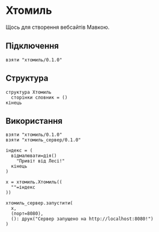 # Хтомиль

Щось для створення вебсайтів Мавкою.

## Підключення

```мавка
взяти "хтомиль/0.1.0"
```

## Структура

```мавка
структура Хтомиль
  сторінки словник = ()
кінець
```

## Використання

```мавка
взяти "хтомиль/0.1.0"
взяти "хтомиль_сервер/0.1.0"

індекс = (
  відмалювати=дія()
    "Привіт від Лесі!"
  кінець
)

х = хтомиль.Хтомиль((
  ""=індекс
))

хтомиль_сервер.запустити(
  х,
  (порт=8080),
  (): друк("Сервер запущено на http://localhost:8080!")
)
```
